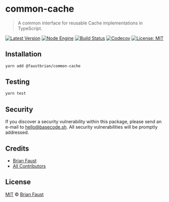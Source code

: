 # common-cache

> A common interface for reusable Cache implementations in TypeScript.

[![Latest Version](https://badgen.now.sh/npm/v/@faustbrian/common-cache)](https://www.npmjs.com/package/@faustbrian/common-cache)
[![Node Engine](https://badgen.now.sh/npm/node/@faustbrian/common-cache)](https://www.npmjs.com/package/@faustbrian/common-cache)
[![Build Status](https://badgen.now.sh/circleci/github/faustbrian/common-cache)](https://circleci.com/gh/faustbrian/common-cache)
[![Codecov](https://badgen.now.sh/codecov/c/github/faustbrian/common-cache)](https://codecov.io/gh/faustbrian/common-cache)
[![License: MIT](https://badgen.now.sh/badge/license/MIT/green)](https://opensource.org/licenses/MIT)

## Installation

```bash
yarn add @faustbrian/common-cache
```

## Testing

```bash
yarn test
```

## Security

If you discover a security vulnerability within this package, please send an e-mail to hello@basecode.sh. All security vulnerabilities will be promptly addressed.

## Credits

-   [Brian Faust](https://github.com/faustbrian)
-   [All Contributors](../../../../contributors)

## License

[MIT](LICENSE) © [Brian Faust](https://basecode.sh)
